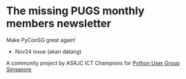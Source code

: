 # The missing PUGS monthly members newsletter
Make PyConSG great again!

- Nov24 issue (akan datang)

A community project by ASRJC ICT Champions for [Python User Group Singapore](https://www.pugs.org.sg)
